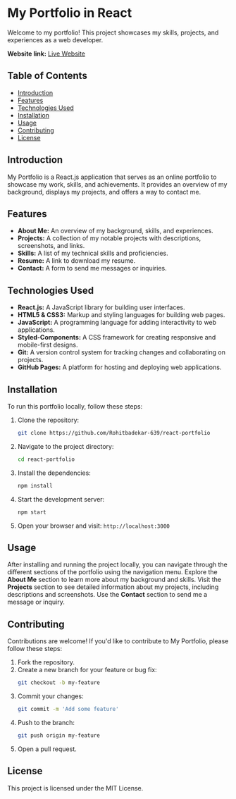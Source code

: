 # My Portfolio in React

Welcome to my portfolio! This project showcases my skills, projects, and experiences as a web developer.

**Website link:** [Live Website](https://react-portfolio-two-tau.vercel.app/)  

## Table of Contents
- [Introduction](#introduction)
- [Features](#features)
- [Technologies Used](#technologies-used)
- [Installation](#installation)
- [Usage](#usage)
- [Contributing](#contributing)
- [License](#license)

## Introduction
My Portfolio is a React.js application that serves as an online portfolio to showcase my work, skills, and achievements. It provides an overview of my background, displays my projects, and offers a way to contact me.

## Features
- **About Me:** An overview of my background, skills, and experiences.
- **Projects:** A collection of my notable projects with descriptions, screenshots, and links.
- **Skills:** A list of my technical skills and proficiencies.
- **Resume:** A link to download my resume.
- **Contact:** A form to send me messages or inquiries.

## Technologies Used
- **React.js:** A JavaScript library for building user interfaces.
- **HTML5 & CSS3:** Markup and styling languages for building web pages.
- **JavaScript:** A programming language for adding interactivity to web applications.
- **Styled-Components:** A CSS framework for creating responsive and mobile-first designs.
- **Git:** A version control system for tracking changes and collaborating on projects.
- **GitHub Pages:** A platform for hosting and deploying web applications.

## Installation
To run this portfolio locally, follow these steps:

1. Clone the repository:
    ```sh
    git clone https://github.com/Rohitbadekar-639/react-portfolio
    ```
2. Navigate to the project directory:
    ```sh
    cd react-portfolio
    ```
3. Install the dependencies:
    ```sh
    npm install
    ```
4. Start the development server:
    ```sh
    npm start
    ```
5. Open your browser and visit: `http://localhost:3000`

## Usage
After installing and running the project locally, you can navigate through the different sections of the portfolio using the navigation menu. Explore the **About Me** section to learn more about my background and skills. Visit the **Projects** section to see detailed information about my projects, including descriptions and screenshots. Use the **Contact** section to send me a message or inquiry.

## Contributing
Contributions are welcome! If you'd like to contribute to My Portfolio, please follow these steps:

1. Fork the repository.
2. Create a new branch for your feature or bug fix:
    ```sh
    git checkout -b my-feature
    ```
3. Commit your changes:
    ```sh
    git commit -m 'Add some feature'
    ```
4. Push to the branch:
    ```sh
    git push origin my-feature
    ```
5. Open a pull request.

## License
This project is licensed under the MIT License.
